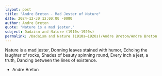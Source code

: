 ```yaml
---
layout: post
title: "Andre Breton - Mad Jester of Nature"
date: 2024-12-30 12:00:00 -0000
author: Andre Breton
quote: "Nature is a mad jester,"
subject: Dadaism and Nature (1910s–1920s)
permalink: /Dadaism and Nature (1910s–1920s)/Andre Breton/Andre Breton - Mad Jester of Nature
---
```


Nature is a mad jester,
Donning leaves stained with humor,
Echoing the laughter of rocks,
Shades of beauty spinning round,
Every inch a jest, a truth,
Dancing between the lines of existence.

- Andre Breton
